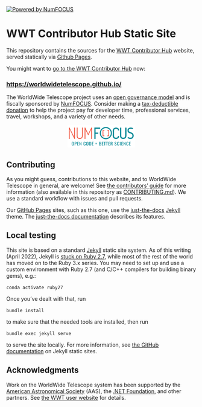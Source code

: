 [![Powered by NumFOCUS](https://img.shields.io/badge/powered%20by-NumFOCUS-orange.svg?style=flat&colorA=E1523D&colorB=007D8A)](http://numfocus.org)

# WWT Contributor Hub Static Site

This repository contains the sources for the
[WWT Contributor Hub](https://worldwidetelescope.github.io/) website, served
statically via [Github Pages](https://pages.github.com/).

You might want to
[go to the WWT Contributor Hub](https://worldwidetelescope.github.io/) now:

### <https://worldwidetelescope.github.io/>

[//]: # (numfocus-fiscal-sponsor-attribution)

The WorldWide Telescope project uses an [open governance
model](https://worldwidetelescope.org/about/governance/) and is fiscally
sponsored by [NumFOCUS](https://numfocus.org/). Consider making a
[tax-deductible donation](https://numfocus.org/donate-for-worldwide-telescope)
to help the project pay for developer time, professional services, travel,
workshops, and a variety of other needs.

<div align="center">
  <a href="https://numfocus.org/donate-for-worldwide-telescope">
    <img height="60px"
         src="https://raw.githubusercontent.com/numfocus/templates/master/images/numfocus-logo.png">
  </a>
</div>


## Contributing

As you might guess, contributions to this website, and to WorldWide Telescope in
general, are welcome! See [the contributors’
guide](https://worldwidetelescope.github.io/contributing/) for more information
(also available in this repository as [CONTRIBUTING.md](./CONTRIBUTING.md)). We
use a standard workflow with issues and pull requests.

Our [GitHub Pages] sites, such as this one, use the [just-the-docs] [Jekyll]
theme. The [just-the-docs documentation] describes its features.

[GitHub Pages]: https://pages.github.com/
[just-the-docs]: https://github.com/pmarsceill/just-the-docs
[Jekyll]: https://jekyllrb.com/
[just-the-docs documentation]: https://pmarsceill.github.io/just-the-docs/


## Local testing

This site is based on a standard [Jekyll] static site system. As of this writing
(April 2022), Jekyll is [stuck on Ruby 2.7][ref1], while most of the rest of the
world has moved on to the Ruby 3.x series. You may need to set up and use a
custom environment with Ruby 2.7 (and C/C++ compilers for building binary gems),
e.g.:

```
conda activate ruby27
```

[ref1]: https://talk.jekyllrb.com/t/error-no-implicit-conversion-of-hash-into-integer/5890/4

Once you’ve dealt with that, run

```
bundle install
```

to make sure that the needed tools are installed, then run

```
bundle exec jekyll serve
```

to serve the site locally. For more information, see
[the GitHub documentation](https://help.github.com/en/articles/using-jekyll-as-a-static-site-generator-with-github-pages)
on Jekyll static sites.


## Acknowledgments

Work on the WorldWide Telescope system has been supported by the [American
Astronomical Society] (AAS), the [.NET Foundation], and other partners. See [the
WWT user website][acks] for details.

[American Astronomical Society]: https://aas.org/
[.NET Foundation]: https://dotnetfoundation.org/
[acks]: https://worldwidetelescope.org/about/acknowledgments/
